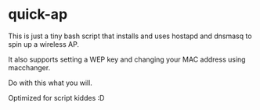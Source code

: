 # quick-ap

This is just a tiny bash script that installs and uses hostapd and dnsmasq 
to spin up a wireless AP. 

It also supports setting a WEP key and changing your MAC address using macchanger.

Do with this what you will.

Optimized for script kiddes :D
